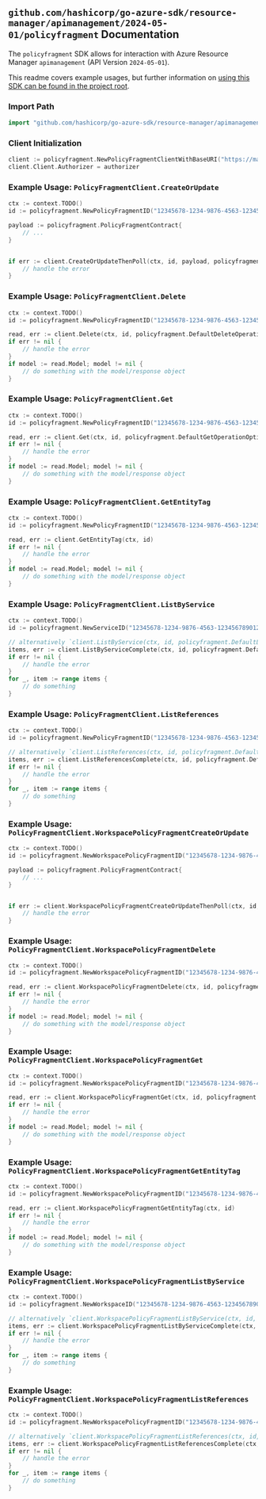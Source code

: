 
## `github.com/hashicorp/go-azure-sdk/resource-manager/apimanagement/2024-05-01/policyfragment` Documentation

The `policyfragment` SDK allows for interaction with Azure Resource Manager `apimanagement` (API Version `2024-05-01`).

This readme covers example usages, but further information on [using this SDK can be found in the project root](https://github.com/hashicorp/go-azure-sdk/tree/main/docs).

### Import Path

```go
import "github.com/hashicorp/go-azure-sdk/resource-manager/apimanagement/2024-05-01/policyfragment"
```


### Client Initialization

```go
client := policyfragment.NewPolicyFragmentClientWithBaseURI("https://management.azure.com")
client.Client.Authorizer = authorizer
```


### Example Usage: `PolicyFragmentClient.CreateOrUpdate`

```go
ctx := context.TODO()
id := policyfragment.NewPolicyFragmentID("12345678-1234-9876-4563-123456789012", "example-resource-group", "serviceName", "id")

payload := policyfragment.PolicyFragmentContract{
	// ...
}


if err := client.CreateOrUpdateThenPoll(ctx, id, payload, policyfragment.DefaultCreateOrUpdateOperationOptions()); err != nil {
	// handle the error
}
```


### Example Usage: `PolicyFragmentClient.Delete`

```go
ctx := context.TODO()
id := policyfragment.NewPolicyFragmentID("12345678-1234-9876-4563-123456789012", "example-resource-group", "serviceName", "id")

read, err := client.Delete(ctx, id, policyfragment.DefaultDeleteOperationOptions())
if err != nil {
	// handle the error
}
if model := read.Model; model != nil {
	// do something with the model/response object
}
```


### Example Usage: `PolicyFragmentClient.Get`

```go
ctx := context.TODO()
id := policyfragment.NewPolicyFragmentID("12345678-1234-9876-4563-123456789012", "example-resource-group", "serviceName", "id")

read, err := client.Get(ctx, id, policyfragment.DefaultGetOperationOptions())
if err != nil {
	// handle the error
}
if model := read.Model; model != nil {
	// do something with the model/response object
}
```


### Example Usage: `PolicyFragmentClient.GetEntityTag`

```go
ctx := context.TODO()
id := policyfragment.NewPolicyFragmentID("12345678-1234-9876-4563-123456789012", "example-resource-group", "serviceName", "id")

read, err := client.GetEntityTag(ctx, id)
if err != nil {
	// handle the error
}
if model := read.Model; model != nil {
	// do something with the model/response object
}
```


### Example Usage: `PolicyFragmentClient.ListByService`

```go
ctx := context.TODO()
id := policyfragment.NewServiceID("12345678-1234-9876-4563-123456789012", "example-resource-group", "serviceName")

// alternatively `client.ListByService(ctx, id, policyfragment.DefaultListByServiceOperationOptions())` can be used to do batched pagination
items, err := client.ListByServiceComplete(ctx, id, policyfragment.DefaultListByServiceOperationOptions())
if err != nil {
	// handle the error
}
for _, item := range items {
	// do something
}
```


### Example Usage: `PolicyFragmentClient.ListReferences`

```go
ctx := context.TODO()
id := policyfragment.NewPolicyFragmentID("12345678-1234-9876-4563-123456789012", "example-resource-group", "serviceName", "id")

// alternatively `client.ListReferences(ctx, id, policyfragment.DefaultListReferencesOperationOptions())` can be used to do batched pagination
items, err := client.ListReferencesComplete(ctx, id, policyfragment.DefaultListReferencesOperationOptions())
if err != nil {
	// handle the error
}
for _, item := range items {
	// do something
}
```


### Example Usage: `PolicyFragmentClient.WorkspacePolicyFragmentCreateOrUpdate`

```go
ctx := context.TODO()
id := policyfragment.NewWorkspacePolicyFragmentID("12345678-1234-9876-4563-123456789012", "example-resource-group", "serviceName", "workspaceId", "id")

payload := policyfragment.PolicyFragmentContract{
	// ...
}


if err := client.WorkspacePolicyFragmentCreateOrUpdateThenPoll(ctx, id, payload, policyfragment.DefaultWorkspacePolicyFragmentCreateOrUpdateOperationOptions()); err != nil {
	// handle the error
}
```


### Example Usage: `PolicyFragmentClient.WorkspacePolicyFragmentDelete`

```go
ctx := context.TODO()
id := policyfragment.NewWorkspacePolicyFragmentID("12345678-1234-9876-4563-123456789012", "example-resource-group", "serviceName", "workspaceId", "id")

read, err := client.WorkspacePolicyFragmentDelete(ctx, id, policyfragment.DefaultWorkspacePolicyFragmentDeleteOperationOptions())
if err != nil {
	// handle the error
}
if model := read.Model; model != nil {
	// do something with the model/response object
}
```


### Example Usage: `PolicyFragmentClient.WorkspacePolicyFragmentGet`

```go
ctx := context.TODO()
id := policyfragment.NewWorkspacePolicyFragmentID("12345678-1234-9876-4563-123456789012", "example-resource-group", "serviceName", "workspaceId", "id")

read, err := client.WorkspacePolicyFragmentGet(ctx, id, policyfragment.DefaultWorkspacePolicyFragmentGetOperationOptions())
if err != nil {
	// handle the error
}
if model := read.Model; model != nil {
	// do something with the model/response object
}
```


### Example Usage: `PolicyFragmentClient.WorkspacePolicyFragmentGetEntityTag`

```go
ctx := context.TODO()
id := policyfragment.NewWorkspacePolicyFragmentID("12345678-1234-9876-4563-123456789012", "example-resource-group", "serviceName", "workspaceId", "id")

read, err := client.WorkspacePolicyFragmentGetEntityTag(ctx, id)
if err != nil {
	// handle the error
}
if model := read.Model; model != nil {
	// do something with the model/response object
}
```


### Example Usage: `PolicyFragmentClient.WorkspacePolicyFragmentListByService`

```go
ctx := context.TODO()
id := policyfragment.NewWorkspaceID("12345678-1234-9876-4563-123456789012", "example-resource-group", "serviceName", "workspaceId")

// alternatively `client.WorkspacePolicyFragmentListByService(ctx, id, policyfragment.DefaultWorkspacePolicyFragmentListByServiceOperationOptions())` can be used to do batched pagination
items, err := client.WorkspacePolicyFragmentListByServiceComplete(ctx, id, policyfragment.DefaultWorkspacePolicyFragmentListByServiceOperationOptions())
if err != nil {
	// handle the error
}
for _, item := range items {
	// do something
}
```


### Example Usage: `PolicyFragmentClient.WorkspacePolicyFragmentListReferences`

```go
ctx := context.TODO()
id := policyfragment.NewWorkspacePolicyFragmentID("12345678-1234-9876-4563-123456789012", "example-resource-group", "serviceName", "workspaceId", "id")

// alternatively `client.WorkspacePolicyFragmentListReferences(ctx, id, policyfragment.DefaultWorkspacePolicyFragmentListReferencesOperationOptions())` can be used to do batched pagination
items, err := client.WorkspacePolicyFragmentListReferencesComplete(ctx, id, policyfragment.DefaultWorkspacePolicyFragmentListReferencesOperationOptions())
if err != nil {
	// handle the error
}
for _, item := range items {
	// do something
}
```
